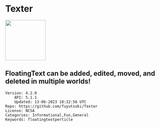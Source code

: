 # Texter
<img src="https://raw.githubusercontent.com/fuyutsuki/Texter/9a96ef0c03413d39b0b79563221492c5eec3768f/assets/Logo.png" width="128" height="128" />

## FloatingText can be added, edited, moved, and deleted in multiple worlds!
```properties
Version: 4.2.0
    API: 5.1.1
    Updated: 13-06-2023 18:32:56 UTC
Repo: https://github.com/fuyutsuki/Texter
License: NCSA
Categories: Informational,Fun,General
Keywords: floatingtextperticle
```